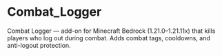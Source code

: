 # Combat_Logger
Combat Logger — add-on for Minecraft Bedrock (1.21.0–1.21.11x) that kills players who log out during combat. Adds combat tags, cooldowns, and anti-logout protection.
